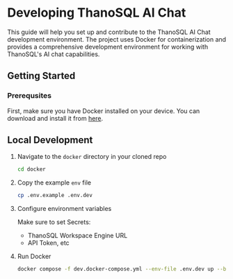 # Developing ThanoSQL AI Chat

This guide will help you set up and contribute to the ThanoSQL AI Chat development environment. The project uses Docker for containerization and provides a comprehensive development environment for working with ThanoSQL's AI chat capabilities.

## Getting Started

### Prerequsites

First, make sure you have Docker installed on your device. You can download and install it from [here](https://docs.docker.com/get-docker/).

## Local Development

1. Navigate to the `docker` directory in your cloned repo

   ```sh
   cd docker
   ```

2. Copy the example `env` file

   ```sh
   cp .env.example .env.dev
   ```

3. Configure environment variables

   Make sure to set Secrets:

   - ThanoSQL Workspace Engine URL
   - API Token, etc

4. Run Docker

   ```sh
   docker compose -f dev.docker-compose.yml --env-file .env.dev up --build
   ```
